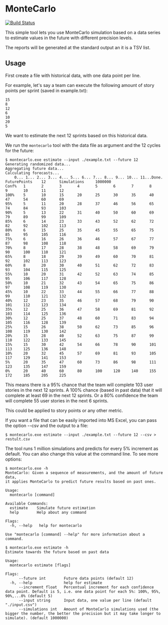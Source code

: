 # MonteCarlo

[![Build Status](https://dev.azure.com/hpcodeway/eduardo/_apis/build/status/eduardo.montecarlo?branchName=master)](https://dev.azure.com/hpcodeway/eduardo/_build/latest?definitionId=13&branchName=master)

This simple tool lets you use MonteCarlo simulation based on a data series to estimate
values in the future with different precision levels.

The reports will be generated at the standard output an it is a TSV list.

## Usage

First create a file with historical data, with one data point per line.

For example, let's say a team can execute the following amount of story points per sprint (saved in example.txt):

```
15
8
12
6
10
20
5
```

We want to estimate the next 12 sprints based on this historical data.

We run the `montecarlo` tool with the data file as argument and the 12 cycles for the future:

```
$ montecarlo.exe estimate --input ./example.txt --future 12
Generating randomized data...
Aggregating future data...
Calculating forecasts...
    0... 1... 2... 3... 4... 5... 6... 7... 8... 9... 10... 11...Done.
FuturePoints    12      Simulations     1000000
Conf%   1       2       3       4       5       6       7       8       9       10      11      12
100%    5       10      15      20      25      30      35      40      47      54      60      69
95%     5       11      20      28      37      46      56      65      74      84      93      103
90%     5       13      22      31      40      50      60      69      79      89      99      109
85%     6       14      23      33      43      52      62      72      82      92      102     113
80%     6       15      25      35      45      55      65      75      85      95      105     116
75%     6       16      26      36      46      57      67      77      87      98      108     118
70%     8       17      28      38      48      58      69      79      90      100     110     121
65%     8       18      29      39      49      60      70      81      92      102     113     123
60%     8       20      30      40      51      62      72      83      93      104     115     125
55%     10      20      31      42      52      63      74      85      95      106     117     128
50%     10      21      32      43      54      65      75      86      97      108     119     130
45%     10      22      33      44      55      66      77      88      99      110     121     132
40%     12      23      35      46      57      68      79      90      101     112     123     134
35%     12      25      36      47      58      69      81      92      103     114     125     136
30%     12      25      37      48      60      71      83      94      105     116     128     139
25%     15      26      38      50      62      73      85      96      108     119     130     142
20%     15      28      40      52      63      75      87      99      110     122     133     145
15%     15      30      42      54      66      78      90      101     113     125     136     148
10%     20      32      45      57      69      81      93      105     117     129     141     153
5%      20      35      47      60      73      86      98      111     123     135     147     159
0%      20      40      60      80      100     120     140     155     172     185     205     225
```

This means there is a 95% chance that the team will complete 103 user stories in the next 12 sprints. A 100% chance (based in past data) that it will complete at least 69 in the next 12 sprints. Or a 80% confidence the team will complete 55 user stories in the next 6 sprints.

This could be applied to story points or any other metric.

If you want a file that can be easily imported into MS Excel, you can pass the option --csv and the output to a file:

```
$ montecarlo.exe estimate --input ./example.txt --future 12 --csv > restult.csv
```

The tool runs 1 million simulations and predicts for every 5% increment as default. You can also change this value at the command line. To see more options:

```
$ montecarlo.exe -h
MonteCarlo: Given a sequence of measurements, and the amount of future data,
it applies MonteCarlo to predict future results based on past ones.

Usage:
  montecarlo [command]

Available Commands:
  estimate    Simulate future estimation
  help        Help about any command

Flags:
  -h, --help   help for montecarlo

Use "montecarlo [command] --help" for more information about a command.

$ montecarlo.exe estimate -h
Estimate towards the future based on past data

Usage:
  montecarlo estimate [flags]

Flags:
      --future int        Future data points (default 12)
  -h, --help              help for estimate
      --increment float   Percentual increment for each confidence data point. Default is 5, i.e. one data point for each 5%: 100%, 95%, 90%,...0% (default 5)
      --input string      Input data, one value per line (default "./input.csv")
      --simulations int   Amount of MonteCarlo simulations used (the bigger the number, the better the precision but it may take longer to simulate). (default 1000000)

```

